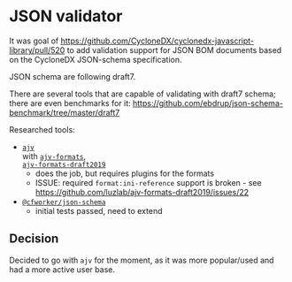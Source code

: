 # JSON validator

It was goal of https://github.com/CycloneDX/cyclonedx-javascript-library/pull/520
to add validation support for JSON BOM documents based on the CycloneDX JSON-schema specification.

JSON schema are following draft7.

There are several tools that are capable of validating with draft7 schema;
there are even benchmarks for it: <https://github.com/ebdrup/json-schema-benchmark/tree/master/draft7>

Researched tools:
* [`ajv`](https://github.com/ajv-validator/ajv)  
  with [`ajv-formats`](https://www.npmjs.com/package/ajv-formats),  
  [`ajv-formats-draft2019`](https://www.npmjs.com/package/ajv-formats-draft2019)
  * does the job, but requires plugins for the formats
  * ISSUE: required `format:ini-reference` support is broken - see <https://github.com/luzlab/ajv-formats-draft2019/issues/22>
* [`@cfworker/json-schema`](https://www.npmjs.com/package/@cfworker/json-schema)
  * initial tests passed, need to extend

## Decision

Decided to go with `ajv` for the moment,
as it was more popular/used and had a more active user base.

